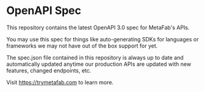 # OpenAPI Spec

This repository contains the latest OpenAPI 3.0 spec for MetaFab's APIs.

You may use this spec for things like auto-generating SDKs for languages or frameworks we may not have out of the box support for yet.

The spec.json file contained in this repository is always up to date and automatically updated anytime our production APIs are updated with new features, changed endpoints, etc.

Visit https://trymetafab.com to learn more.
